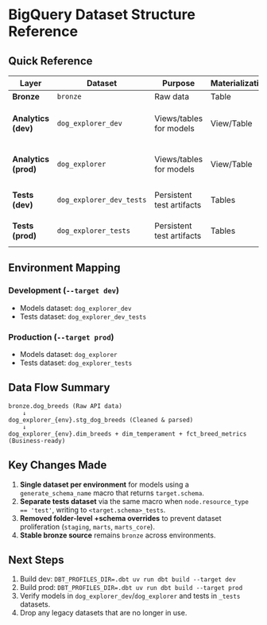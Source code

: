 # BigQuery Dataset Structure Reference

## Quick Reference

| Layer | Dataset | Purpose | Materialization | Tables |
|-------|---------|---------|----------------|---------|
| **Bronze** | `bronze` | Raw data | Table | `dog_breeds` |
| **Analytics (dev)** | `dog_explorer_dev` | Views/tables for models | View/Table | `stg_dog_breeds`, `dim_breeds`, `dim_temperament`, `fct_breed_metrics` |
| **Analytics (prod)** | `dog_explorer` | Views/tables for models | View/Table | `stg_dog_breeds`, `dim_breeds`, `dim_temperament`, `fct_breed_metrics` |
| **Tests (dev)** | `dog_explorer_dev_tests` | Persistent test artifacts | Tables | dbt test result tables when `--store-failures` |
| **Tests (prod)** | `dog_explorer_tests` | Persistent test artifacts | Tables | dbt test result tables when `--store-failures` |

## Environment Mapping

### Development (`--target dev`)
- Models dataset: `dog_explorer_dev`
- Tests dataset: `dog_explorer_dev_tests`

### Production (`--target prod`)
- Models dataset: `dog_explorer`
- Tests dataset: `dog_explorer_tests`

## Data Flow Summary

```
bronze.dog_breeds (Raw API data)
    ↓
dog_explorer_{env}.stg_dog_breeds (Cleaned & parsed)
    ↓
dog_explorer_{env}.dim_breeds + dim_temperament + fct_breed_metrics (Business-ready)
```

## Key Changes Made

1. **Single dataset per environment** for models using a `generate_schema_name` macro that returns `target.schema`.
2. **Separate tests dataset** via the same macro when `node.resource_type == 'test'`, writing to `<target.schema>_tests`.
3. **Removed folder-level +schema overrides** to prevent dataset proliferation (`staging`, `marts`, `marts_core`).
4. **Stable bronze source** remains `bronze` across environments.

## Next Steps

1. Build dev: `DBT_PROFILES_DIR=.dbt uv run dbt build --target dev`
2. Build prod: `DBT_PROFILES_DIR=.dbt uv run dbt build --target prod`
3. Verify models in `dog_explorer_dev`/`dog_explorer` and tests in `_tests` datasets.
4. Drop any legacy datasets that are no longer in use.
